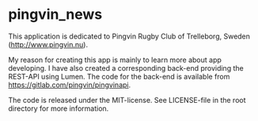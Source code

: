 # pingvin_news

This application is dedicated to Pingvin Rugby Club of Trelleborg, Sweden (http://www.pingvin.nu).


My reason for creating this app is mainly to learn more about app developing. 
I have also created a corresponding back-end providing the REST-API using Lumen. 
The code for the back-end is available from https://gitlab.com/pingvin/pingvinapi. 

The code is released under the MIT-license. See LICENSE-file in the root directory for more information.